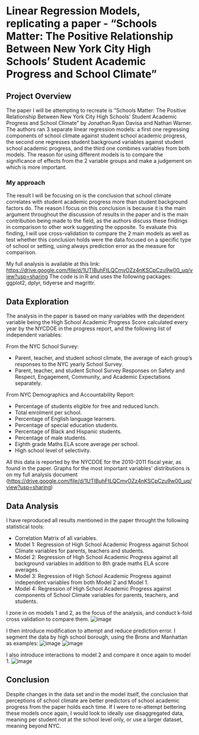 # Linear Regression Models, replicating a paper - “Schools Matter: The Positive Relationship Between New York City High Schools’ Student Academic Progress and School Climate”

## Project Overview
The paper I will be attempting to recreate is “Schools Matter: The Positive Relationship Between New York City High Schools’ Student 
Academic Progress and School Climate” by Jonathan Ryan Davisa and Nathan Warner. The authors ran 3 separate linear regression models: 
a first one regressing components of school climate against student school academic progress, the second one regresses student 
background variables against student school academic progress, and the third one combines variables from both models. The reason for 
using different models is to compare the significance of effects from the 2 variable groups and make a judgement on which is more important.

### My approach
The result I will be focusing on is the conclusion that school climate correlates with student academic progress more than student
background factors do. The reason I focus on this conclusion is because it is the main argument throughout the discussion of results
in the paper and is the main contribution being made to the field, as the authors discuss these findings in comparison to other work
suggesting the opposite. To evaluate this finding, I will use cross-validation to compare the 2 main models as well as test whether
this conclusion holds were the data focused on a specific type of school or setting, using always prediction error as the measure for
comparison.

My full analysis is available at this link: https://drive.google.com/file/d/1UTIBuhFtLQCmvOZz4nKSCpCzu9w00_uq/view?usp=sharing
The code is in R and uses the following packages: ggplot2, dplyr, tidyerse and magrittr.

## Data Exploration
The analysis in the paper is based on many variables with the dependent variable being the High School Academic Progress Score
calculated every year by the NYCDOE in the progress report, and the following list of independent variables:

From the NYC School Survey:
- Parent, teacher, and student school climate, the average of each group’s responses to the NYC yearly School Survey.
- Parent, teacher, and student School Survey Responses on Safety and Respect, Engagement, Community, and Academic
Expectations separately.

From NYC Demographics and Accountability Report:
- Percentage of students eligible for free and reduced lunch.
- Total enrolment per school.
- Percentage of English language learners.
- Percentage of special education students.
- Percentage of Black and Hispanic students.
- Percentage of male students.
- Eighth grade Maths ELA score average per school.
- High school level of selectivity.

All this data is reported by the NYCDOE for the 2010-2011 fiscal year, as found in the paper.
Graphs for the most important variables' distributions is on my full analysis document (https://drive.google.com/file/d/1UTIBuhFtLQCmvOZz4nKSCpCzu9w00_uq/view?usp=sharing)

## Data Analysis
I have reproduced all results mentioned in the paper throught the following statistical tools:
- Correlation Matrix of all variables.
- Model 1: Regression of High School Academic Progress against School Climate variables for parents, teachers and students.
- Model 2: Regression of High School Academic Progress against all background variables in addition to 8th grade maths ELA score averages.
- Model 3: Regression of High School Academic Progress against independent variables from both Model 2 and Model 1.
- Model 4: Regression of High School Academic Progress against components of School Climate variables for parents, teachers, and students.

I zone in on models 1 and 2, as the focus of the analysis, and conduct k-fold cross validation to compare them.
![image](https://github.com/user-attachments/assets/d92b1d5e-d1f7-4a87-ba6f-5cb75b189d7e)

I then introduce modification to attempt and reduce prediction error. I segment the data by high school borough, using the Bronx and Manhattan as examples:
![image](https://github.com/user-attachments/assets/54f0c6b6-602b-4c0b-a485-e21ec470f947)
![image](https://github.com/user-attachments/assets/b5057fd2-53dd-42e5-b5ff-b284df784dbc)

I also introduce interactions to model 2 and compare it once again to model 1.
![image](https://github.com/user-attachments/assets/88e67293-ad94-4a62-ac46-89e1b94318ca)

## Conclusion
Despite changes in the data set and in the model itself, the conclusion that perceptions of school climate are better predictors of school academic progress from the paper holds each time. 
If I were to re-attempt bettering these models once again, I would look to ideally use disaggregated data, meaning per student not at the school level only, or use a larger dataset, meaning beyond NYC.


